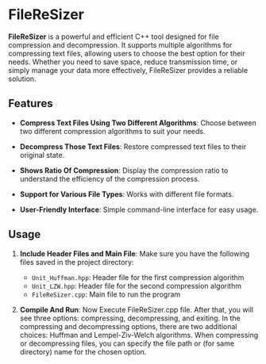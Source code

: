
# FileReSizer

**FileReSizer** is a powerful and efficient C++ tool designed for file compression and decompression. It supports multiple algorithms for compressing text files, allowing users to choose the best option for their needs. Whether you need to save space, reduce transmission time, or simply manage your data more effectively, FileReSizer provides a reliable solution.


## Features

- **Compress Text Files Using Two Different Algorithms**: Choose between two different compression algorithms to suit your needs.

- **Decompress Those Text Files**: Restore compressed text files to their original state.

- **Shows Ratio Of Compression**: Display the compression ratio to understand the efficiency of the compression process.

- **Support for Various File Types**: Works with different file formats.

- **User-Friendly Interface**: Simple command-line interface for easy usage.
## Usage
1. **Include Header Files and Main File**:
    Make sure you have the following files saved in the project directory:
    - `Unit_Huffman.hpp`: Header file for the first compression algorithm
    - `Unit_LZW.hpp`: Header file for the second compression algorithm
    - `FileReSizer.cpp`: Main file to run the program

2. **Compile And Run**: 
        Now Execute FileReSizer.cpp file.
  After that, you will see three options: compressing, decompressing, and exiting.
  In the compressing and decompressing options, there are two additional choices: Huffman and Lempel-Ziv-Welch algorithms.
  When compressing or decompressing files, you can specify the file path or (for same directory) name for the chosen option.
   
    
    
